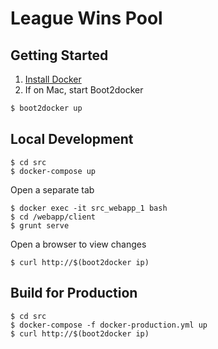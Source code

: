 # League Wins Pool

## Getting Started

1. [Install Docker](https://docs.docker.com/installation/)
2. If on Mac, start Boot2docker

 ```bash
$ boot2docker up
```


## Local Development

    $ cd src
    $ docker-compose up

Open a separate tab

    $ docker exec -it src_webapp_1 bash
    $ cd /webapp/client
    $ grunt serve

Open a browser to view changes

    $ curl http://$(boot2docker ip)
    

## Build for Production

    $ cd src
    $ docker-compose -f docker-production.yml up 
    $ curl http://$(boot2docker ip)
